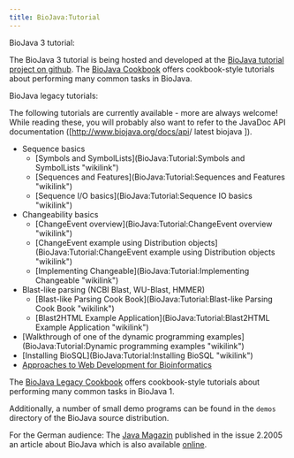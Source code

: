 ```yaml
---
title: BioJava:Tutorial
---
```


BioJava 3 tutorial:

The BioJava 3 tutorial is being hosted and developed at the [BioJava
tutorial project on
github](https://github.com/biojava/biojava3-tutorial). The [BioJava
Cookbook](BioJava:CookBook "wikilink") offers cookbook-style tutorials
about performing many common tasks in BioJava.

BioJava legacy tutorials:

The following tutorials are currently available - more are always
welcome! While reading these, you will probably also want to refer to
the JavaDoc API documentation ([<http://www.biojava.org/docs/api>/
latest biojava ]).

-   Sequence basics
    -   [Symbols and
        SymbolLists](BioJava:Tutorial:Symbols and SymbolLists "wikilink")
    -   [Sequences and
        Features](BioJava:Tutorial:Sequences and Features "wikilink")
    -   [Sequence I/O
        basics](BioJava:Tutorial:Sequence IO basics "wikilink")
-   Changeability basics
    -   [ChangeEvent
        overview](BioJava:Tutorial:ChangeEvent overview "wikilink")
    -   [ChangeEvent example using Distribution
        objects](BioJava:Tutorial:ChangeEvent example using Distribution objects "wikilink")
    -   [Implementing
        Changeable](BioJava:Tutorial:Implementing Changeable "wikilink")
-   Blast-like parsing (NCBI Blast, WU-Blast, HMMER)
    -   [Blast-like Parsing Cook
        Book](BioJava:Tutorial:Blast-like Parsing Cook Book "wikilink")
    -   [Blast2HTML Example
        Application](BioJava:Tutorial:Blast2HTML Example Application "wikilink")
-   [Walkthrough of one of the dynamic programming
    examples](BioJava:Tutorial:Dynamic programming examples "wikilink")
-   [Installing BioSQL](BioJava:Tutorial:Installing BioSQL "wikilink")
-   [Approaches to Web Development for
    Bioinformatics](http://biojava.org/download/WebDevelopmentBioinformatics.pdf)

The [BioJava Legacy Cookbook](BioJava:CookBookLegacy "wikilink") offers
cookbook-style tutorials about performing many common tasks in BioJava
1.

Additionally, a number of small demo programs can be found in the
`demos` directory of the BioJava source distribution.

For the German audience: The [Java Magazin](http://www.java-magazin.de/)
published in the issue 2.2005 an article about BioJava which is also
available
[online](http://www.biojava.org/presentations/JM_2.05_20-23.pdf).
